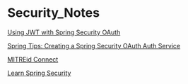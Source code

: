 # Security_Notes

[Using JWT with Spring Security OAuth](http://www.baeldung.com/spring-security-oauth-jwt)

[Spring Tips: Creating a Spring Security OAuth Auth Service](https://www.youtube.com/watch?v=EoK5a99Bmjc&feature=youtu.be)

[MITREid Connect](https://github.com/mitreid-connect)

[Learn Spring Security](http://www.baeldung.com/learn-spring-security-course)


